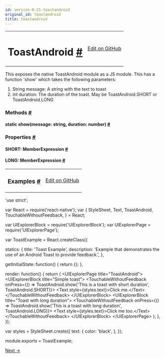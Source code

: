 ```yaml
---
id: version-0.21-toastandroid
original_id: toastandroid
title: toastandroid
---
```

<a id="content"></a><table width="100%"><tbody><tr><td><h1><a class="anchor" name="toastandroid"></a>ToastAndroid <a class="hash-link" href="undefined#toastandroid">#</a></h1></td><td style="text-align:right;"><a target="_blank" href="https://github.com/facebook/react-native/blob/master/Libraries/Components/ToastAndroid/ToastAndroid.android.js">Edit on GitHub</a></td></tr></tbody></table><div><div><p>This exposes the native ToastAndroid module as a JS module. This has a function 'show'
which takes the following parameters:</p><ol><li>String message: A string with the text to toast</li><li>int duration: The duration of the toast. May be ToastAndroid.SHORT or ToastAndroid.LONG</li></ol></div><span><h3><a class="anchor" name="methods"></a>Methods <a class="hash-link" href="undefined#methods">#</a></h3><div class="props"><div class="prop"><h4 class="propTitle"><a class="anchor" name="show"></a><span class="propType">static </span>show<span class="propType">(message: string, duration: number)</span> <a class="hash-link" href="undefined#show">#</a></h4></div></div></span><span><h3><a class="anchor" name="properties"></a>Properties <a class="hash-link" href="undefined#properties">#</a></h3><div class="props"><div class="prop"><h4 class="propTitle"><a class="anchor" name="short"></a>SHORT<span class="propType">: MemberExpression</span> <a class="hash-link" href="undefined#short">#</a></h4></div><div class="prop"><h4 class="propTitle"><a class="anchor" name="long"></a>LONG<span class="propType">: MemberExpression</span> <a class="hash-link" href="undefined#long">#</a></h4></div></div></span></div><div><table width="100%"><tbody><tr><td><h3><a class="anchor" name="examples"></a>Examples <a class="hash-link" href="undefined#examples">#</a></h3></td><td style="text-align:right;"><a target="_blank" href="https://github.com/facebook/react-native/blob/master/Examples/UIExplorer/ToastAndroidExample.android.js">Edit on GitHub</a></td></tr></tbody></table><div class="prism language-javascript"><span class="token string">'use strict'</span><span class="token punctuation">;</span>

<span class="token keyword">var</span> React <span class="token operator">=</span> <span class="token function">require<span class="token punctuation">(</span></span><span class="token string">'react-native'</span><span class="token punctuation">)</span><span class="token punctuation">;</span>
<span class="token keyword">var</span> <span class="token punctuation">{</span>
  StyleSheet<span class="token punctuation">,</span>
  Text<span class="token punctuation">,</span>
  ToastAndroid<span class="token punctuation">,</span>
  TouchableWithoutFeedback<span class="token punctuation">,</span>
<span class="token punctuation">}</span> <span class="token operator">=</span> React<span class="token punctuation">;</span>

<span class="token keyword">var</span> UIExplorerBlock <span class="token operator">=</span> <span class="token function">require<span class="token punctuation">(</span></span><span class="token string">'UIExplorerBlock'</span><span class="token punctuation">)</span><span class="token punctuation">;</span>
<span class="token keyword">var</span> UIExplorerPage <span class="token operator">=</span> <span class="token function">require<span class="token punctuation">(</span></span><span class="token string">'UIExplorerPage'</span><span class="token punctuation">)</span><span class="token punctuation">;</span>

<span class="token keyword">var</span> ToastExample <span class="token operator">=</span> React<span class="token punctuation">.</span><span class="token function">createClass<span class="token punctuation">(</span></span><span class="token punctuation">{</span>

  statics<span class="token punctuation">:</span> <span class="token punctuation">{</span>
    title<span class="token punctuation">:</span> <span class="token string">'Toast Example'</span><span class="token punctuation">,</span>
    description<span class="token punctuation">:</span> <span class="token string">'Example that demonstrates the use of an Android Toast to provide feedback.'</span><span class="token punctuation">,</span>
  <span class="token punctuation">}</span><span class="token punctuation">,</span>

  getInitialState<span class="token punctuation">:</span> <span class="token keyword">function</span><span class="token punctuation">(</span><span class="token punctuation">)</span> <span class="token punctuation">{</span>
    <span class="token keyword">return</span> <span class="token punctuation">{</span><span class="token punctuation">}</span><span class="token punctuation">;</span>
  <span class="token punctuation">}</span><span class="token punctuation">,</span>

  render<span class="token punctuation">:</span> <span class="token keyword">function</span><span class="token punctuation">(</span><span class="token punctuation">)</span> <span class="token punctuation">{</span>
    <span class="token keyword">return</span> <span class="token punctuation">(</span>
      &lt;UIExplorerPage title<span class="token operator">=</span><span class="token string">"ToastAndroid"</span><span class="token operator">&gt;</span>
        &lt;UIExplorerBlock title<span class="token operator">=</span><span class="token string">"Simple toast"</span><span class="token operator">&gt;</span>
          &lt;TouchableWithoutFeedback
            onPress<span class="token operator">=</span><span class="token punctuation">{</span><span class="token punctuation">(</span><span class="token punctuation">)</span> <span class="token operator">=</span><span class="token operator">&gt;</span>
              ToastAndroid<span class="token punctuation">.</span><span class="token function">show<span class="token punctuation">(</span></span><span class="token string">'This is a toast with short duration'</span><span class="token punctuation">,</span> ToastAndroid<span class="token punctuation">.</span>SHORT<span class="token punctuation">)</span><span class="token punctuation">}</span><span class="token operator">&gt;</span>
            &lt;Text style<span class="token operator">=</span><span class="token punctuation">{</span>styles<span class="token punctuation">.</span>text<span class="token punctuation">}</span><span class="token operator">&gt;</span>Click me<span class="token punctuation">.</span>&lt;<span class="token operator">/</span>Text<span class="token operator">&gt;</span>
          &lt;<span class="token operator">/</span>TouchableWithoutFeedback<span class="token operator">&gt;</span>
        &lt;<span class="token operator">/</span>UIExplorerBlock<span class="token operator">&gt;</span>
        &lt;UIExplorerBlock title<span class="token operator">=</span><span class="token string">"Toast with long duration"</span><span class="token operator">&gt;</span>
          &lt;TouchableWithoutFeedback
            onPress<span class="token operator">=</span><span class="token punctuation">{</span><span class="token punctuation">(</span><span class="token punctuation">)</span> <span class="token operator">=</span><span class="token operator">&gt;</span>
              ToastAndroid<span class="token punctuation">.</span><span class="token function">show<span class="token punctuation">(</span></span><span class="token string">'This is a toast with long duration'</span><span class="token punctuation">,</span> ToastAndroid<span class="token punctuation">.</span>LONG<span class="token punctuation">)</span><span class="token punctuation">}</span><span class="token operator">&gt;</span>
            &lt;Text style<span class="token operator">=</span><span class="token punctuation">{</span>styles<span class="token punctuation">.</span>text<span class="token punctuation">}</span><span class="token operator">&gt;</span>Click me too<span class="token punctuation">.</span>&lt;<span class="token operator">/</span>Text<span class="token operator">&gt;</span>
          &lt;<span class="token operator">/</span>TouchableWithoutFeedback<span class="token operator">&gt;</span>
        &lt;<span class="token operator">/</span>UIExplorerBlock<span class="token operator">&gt;</span>
      &lt;<span class="token operator">/</span>UIExplorerPage<span class="token operator">&gt;</span>
    <span class="token punctuation">)</span><span class="token punctuation">;</span>
  <span class="token punctuation">}</span><span class="token punctuation">,</span>
<span class="token punctuation">}</span><span class="token punctuation">)</span><span class="token punctuation">;</span>

<span class="token keyword">var</span> styles <span class="token operator">=</span> StyleSheet<span class="token punctuation">.</span><span class="token function">create<span class="token punctuation">(</span></span><span class="token punctuation">{</span>
  text<span class="token punctuation">:</span> <span class="token punctuation">{</span>
    color<span class="token punctuation">:</span> <span class="token string">'black'</span><span class="token punctuation">,</span>
  <span class="token punctuation">}</span><span class="token punctuation">,</span>
<span class="token punctuation">}</span><span class="token punctuation">)</span><span class="token punctuation">;</span>

module<span class="token punctuation">.</span>exports <span class="token operator">=</span> ToastExample<span class="token punctuation">;</span></div></div><div class="docs-prevnext"><a class="docs-next" href="vibrationios.html#content">Next →</a></div>
